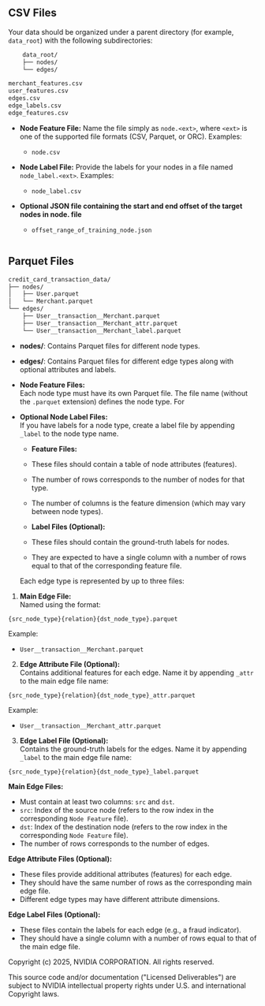 
## CSV Files

Your data should be organized under a parent directory (for example, `data_root`) with the following subdirectories:

```sh
    data_root/
    ├── nodes/
    └── edges/
```

```sh
merchant_features.csv
user_features.csv
edges.csv
edge_labels.csv
edge_features.csv
```


- **Node Feature File:**
  Name the file simply as `node.<ext>`, where `<ext>` is one of the supported file formats (CSV, Parquet, or ORC).
  Examples:
  - `node.csv`

- **Node Label File:**
  Provide the labels for your nodes in a file named `node_label.<ext>`.
  Examples:
  - `node_label.csv`

- **Optional JSON file containing the start and end offset of the target nodes in node.<ext> file**
  - `offset_range_of_training_node.json`

  ```

## Parquet Files

```sh
credit_card_transaction_data/
├── nodes/
│   ├── User.parquet
│   └── Merchant.parquet
└── edges/
    ├── User__transaction__Merchant.parquet
    ├── User__transaction__Merchant_attr.parquet
    └── User__transaction__Merchant_label.parquet
```

- **nodes/**: Contains Parquet files for different node types.
- **edges/**: Contains Parquet files for different edge types along with optional attributes and labels.

- **Node Feature Files:**  
  Each node type must have its own Parquet file. The file name (without the `.parquet` extension) defines the node type. For 

- **Optional Node Label Files:**  
  If you have labels for a node type, create a label file by appending `_label` to the node type name.

  - **Feature Files:**  
  - These files should contain a table of node attributes (features).
  - The number of rows corresponds to the number of nodes for that type.
  - The number of columns is the feature dimension (which may vary between node types).

  - **Label Files (Optional):**  
  - These files should contain the ground-truth labels for nodes.
  - They are expected to have a single column with a number of rows equal to that of the corresponding feature file.

  Each edge type is represented by up to three files:

1. **Main Edge File:**  
   Named using the format:  

`{src_node_type}{relation}{dst_node_type}.parquet`

Example:
- `User__transaction__Merchant.parquet`

2. **Edge Attribute File (Optional):**  
Contains additional features for each edge. Name it by appending `_attr` to the main edge file name:

`{src_node_type}{relation}{dst_node_type}_attr.parquet`

Example:
- `User__transaction__Merchant_attr.parquet`

3. **Edge Label File (Optional):**  
Contains the ground-truth labels for the edges. Name it by appending `_label` to the main edge file name:

`{src_node_type}{relation}{dst_node_type}_label.parquet`


  **Main Edge Files:**  
- Must contain at least two columns: `src` and `dst`.
 - `src`: Index of the source node (refers to the row index in the corresponding `Node Feature` file).
 - `dst`: Index of the destination node (refers to the row index in the corresponding `Node Feature` file).
- The number of rows corresponds to the number of edges.

 **Edge Attribute Files (Optional):**  
- These files provide additional attributes (features) for each edge.
- They should have the same number of rows as the corresponding main edge file.
- Different edge types may have different attribute dimensions.

 **Edge Label Files (Optional):**  
- These files contain the labels for each edge (e.g., a fraud indicator).
- They should have a single column with a number of rows equal to that of the main edge file.

Copyright (c) 2025, NVIDIA CORPORATION. All rights reserved.

This source code and/or documentation ("Licensed Deliverables") are
subject to NVIDIA intellectual property rights under U.S. and
international Copyright laws.